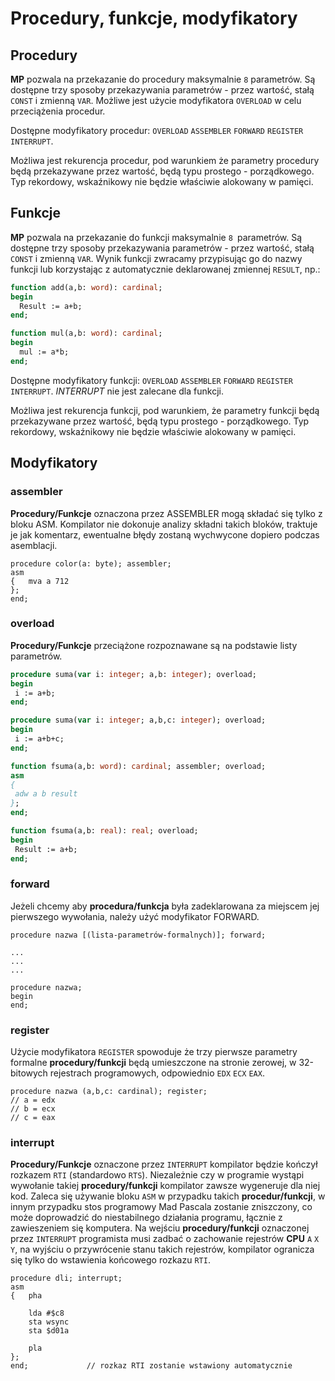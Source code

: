 # Procedury, funkcje, modyfikatory

## Procedury

**MP** pozwala na przekazanie do procedury maksymalnie `8` parametrów. Są dostępne trzy sposoby przekazywania parametrów - przez wartość, stałą `CONST` i zmienną `VAR`. Możliwe jest użycie modyfikatora `OVERLOAD` w celu przeciążenia procedur.

Dostępne modyfikatory procedur: `OVERLOAD` `ASSEMBLER` `FORWARD` `REGISTER` `INTERRUPT`.

Możliwa jest rekurencja procedur, pod warunkiem że parametry procedury będą przekazywane przez wartość, będą typu prostego - porządkowego. Typ rekordowy, wskaźnikowy nie będzie właściwie alokowany w pamięci.

## Funkcje

**MP** pozwala na przekazanie do funkcji maksymalnie `8 `parametrów. Są dostępne trzy sposoby przekazywania parametrów - przez wartość, stałą `CONST` i zmienną `VAR`. Wynik funkcji zwracamy przypisując go do nazwy funkcji lub korzystając z automatycznie deklarowanej zmiennej `RESULT`, np.:

```pascal
function add(a,b: word): cardinal;
begin
  Result := a+b;
end;

function mul(a,b: word): cardinal;
begin
  mul := a*b;
end;
```

Dostępne modyfikatory funkcji: `OVERLOAD` `ASSEMBLER` `FORWARD` `REGISTER` `INTERRUPT`. *INTERRUPT* nie jest zalecane dla funkcji.

Możliwa jest rekurencja funkcji, pod warunkiem, że parametry funkcji będą przekazywane przez wartość, będą typu prostego - porządkowego. Typ rekordowy, wskaźnikowy nie będzie właściwie alokowany w pamięci.

## Modyfikatory

### assembler

**Procedury/Funkcje** oznaczona przez ASSEMBLER mogą składać się tylko z bloku ASM. Kompilator nie dokonuje analizy składni takich bloków, traktuje je jak komentarz, ewentualne błędy zostaną wychwycone dopiero podczas asemblacji.

    procedure color(a: byte); assembler;
    asm
    {   mva a 712
    };
    end;

### overload

**Procedury/Funkcje** przeciążone rozpoznawane są na podstawie listy parametrów.

```pascal
procedure suma(var i: integer; a,b: integer); overload;
begin
 i := a+b;
end;

procedure suma(var i: integer; a,b,c: integer); overload;
begin
 i := a+b+c;
end;

function fsuma(a,b: word): cardinal; assembler; overload;
asm
{
 adw a b result
};
end;

function fsuma(a,b: real): real; overload;
begin
 Result := a+b;
end;
```

### forward

Jeżeli chcemy aby **procedura/funkcja** była zadeklarowana za miejscem jej pierwszego wywołania, należy użyć modyfikator FORWARD.

```
procedure nazwa [(lista-parametrów-formalnych)]; forward;

...
...
...

procedure nazwa;
begin
end;
```

### register

Użycie modyfikatora `REGISTER` spowoduje że trzy pierwsze parametry formalne **procedury/funkcji** będą umieszczone na stronie zerowej, w 32-bitowych rejestrach programowych, odpowiednio `EDX` `ECX` `EAX`.

    procedure nazwa (a,b,c: cardinal); register;
    // a = edx
    // b = ecx
    // c = eax

### interrupt

**Procedury/Funkcje** oznaczone przez `INTERRUPT` kompilator będzie kończył rozkazem `RTI` (standardowo `RTS`). Niezależnie czy w programie wystąpi wywołanie takiej **procedury/funkcji** kompilator zawsze wygeneruje dla niej kod. Zaleca się używanie bloku `ASM` w przypadku takich **procedur/funkcji**, w innym przypadku stos programowy Mad Pascala zostanie zniszczony, co może doprowadzić do niestabilnego działania programu, łącznie z zawieszeniem się komputera. Na wejściu **procedury/funkcji** oznaczonej przez `INTERRUPT` programista musi zadbać o zachowanie rejestrów **CPU** `A` `X` `Y`, na wyjściu o przywrócenie stanu takich rejestrów, kompilator ogranicza się tylko do wstawienia końcowego rozkazu `RTI`.

```
procedure dli; interrupt;
asm
{   pha

    lda #$c8
    sta wsync
    sta $d01a

    pla
};
end;             // rozkaz RTI zostanie wstawiony automatycznie
```
